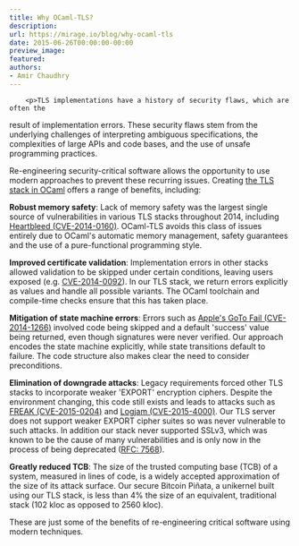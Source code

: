 ```yaml
---
title: Why OCaml-TLS?
description:
url: https://mirage.io/blog/why-ocaml-tls
date: 2015-06-26T00:00:00-00:00
preview_image:
featured:
authors:
- Amir Chaudhry
---
```



        <p>TLS implementations have a history of security flaws, which are often the
result of implementation errors.  These security flaws stem from the
underlying challenges of interpreting ambiguous specifications, the
complexities of large APIs and code bases, and the use of unsafe programming
practices.</p>
<p>Re-engineering security-critical software allows the opportunity to use modern
approaches to prevent these recurring issues. Creating <a href="https://github.com/mirleft/ocaml-tls">the TLS stack in OCaml</a>
offers a range of benefits, including:</p>
<p><strong>Robust memory safety</strong>: Lack of memory safety was the largest single source
of vulnerabilities in various TLS stacks throughout 2014, including
<a href="http://heartbleed.com">Heartbleed (CVE-2014-0160)</a>. OCaml-TLS avoids this
class of issues entirely due to OCaml's automatic memory management, safety
guarantees and the use of a pure-functional programming style.</p>
<p><strong>Improved certificate validation</strong>: Implementation errors in other stacks
allowed validation to be skipped under certain conditions, leaving users
exposed (e.g.
<a href="https://cve.mitre.org/cgi-bin/cvename.cgi?name=CVE-2014-0092">CVE-2014-0092</a>).
In our TLS stack, we return errors explicitly as values and handle all
possible variants. The OCaml toolchain and compile-time checks ensure that
this has taken place.</p>
<p><strong>Mitigation of state machine errors</strong>: Errors such as
<a href="https://gotofail.com">Apple's GoTo Fail (CVE-2014-1266)</a> involved code being
skipped and a default 'success' value being returned, even though signatures
were never verified. Our approach encodes the state machine explicitly, while
state transitions default to failure. The code structure also makes clear the
need to consider preconditions.</p>
<p><strong>Elimination of downgrade attacks</strong>: Legacy requirements forced other TLS
stacks to incorporate weaker 'EXPORT' encryption ciphers. Despite the
environment changing, this code still exists and leads to attacks such as
<a href="https://freakattack.com">FREAK (CVE-2015-0204)</a> and
<a href="https://weakdh.org">Logjam (CVE-2015-4000)</a>. Our TLS server does not support
weaker EXPORT cipher suites so was never vulnerable to such attacks.
In addition our stack never supported SSLv3, which was known to be the cause of many vulnerabilities and is only now in the process of being deprecated (<a href="https://tools.ietf.org/html/rfc7568">RFC: 7568</a>).</p>
<p><strong>Greatly reduced TCB</strong>: The size of the trusted computing base (TCB) of a
system, measured in lines of code, is a widely accepted approximation of the
size of its attack surface.  Our secure Bitcoin Pi&ntilde;ata, a unikernel built
using our TLS stack, is less than 4% the size of an equivalent, traditional
stack (102 kloc as opposed to 2560 kloc).</p>
<p>These are just some of the benefits of re-engineering critical software using
modern techniques.</p>

      
